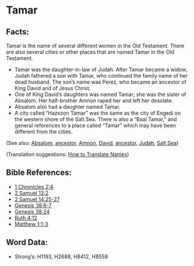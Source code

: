# Tamar

## Facts:

Tamar is the name of several different women in the Old Testament. There are also several cities or other places that are named Tamar in the Old Testament.

* Tamar was the daughter-in-law of Judah. After Tamar became a widow, Judah fathered a son with Tamar, who continued the family name of her dead husband. The son’s name was Perez, who became an ancestor of King David and of Jesus Christ.
* One of King David’s daughters was named Tamar; she was the sister of Absalom. Her half-brother Amnon raped her and left her desolate.
* Absalom also had a daughter named Tamar.
* A city called “Hazezon Tamar” was the same as the city of Engedi on the western shore of the Salt Sea. There is also a “Baal Tamar,” and general references to a place called “Tamar” which may have been different from the cities.

(See also: [Absalom](../names/absalom.md), [ancestor](../other/father.md), [Amnon](../names/amnon.md), [David](../names/david.md), [ancestor](../other/father.md), [Judah](../names/judah.md), [Salt Sea](../names/saltsea.md))

(Translation suggestions: [How to Translate Names](rc://en/ta/man/translate/translate-names))

## Bible References:

* [1 Chronicles 2:4](rc://en/tn/help/1ch/02/04)
* [2 Samuel 13:2](rc://en/tn/help/2sa/13/02)
* [2 Samuel 14:25-27](rc://en/tn/help/2sa/14/25)
* [Genesis 38:6-7](rc://en/tn/help/gen/38/06)
* [Genesis 38:24](rc://en/tn/help/gen/38/24)
* [Ruth 4:12](rc://en/tn/help/rut/04/12)
* [Matthew 1:1-3](rc://en/tn/help/mat/01/01)

## Word Data:

* Strong’s: H1193, H2688, H8412, H8559
